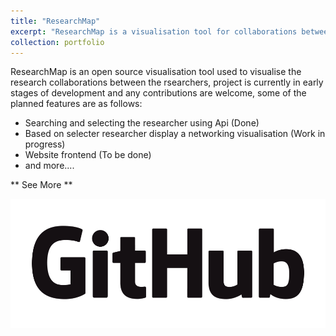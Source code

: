 ```yaml
---
title: "ResearchMap"
excerpt: "ResearchMap is a visualisation tool for collaborations between researchers<br/><img src='/images'>"
collection: portfolio
---
```


ResearchMap is an open source visualisation tool used to visualise the research collaborations between the rsearchers, project is currently in early stages of development and any contributions are welcome, some of the planned features are as follows:

- Searching and selecting the researcher using Api (Done)
- Based on selecter researcher display a networking visualisation (Work in progress)
- Website frontend (To be done)
- and more....
  
** See More **

[![ResearchMap](images/GitHub_Logo.png)](https://github.com/DonKamilo00/ResearchMap)
